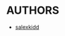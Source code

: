 AUTHORS
==============================================================================

- [salexkidd](https://github.com/salexkidd)
